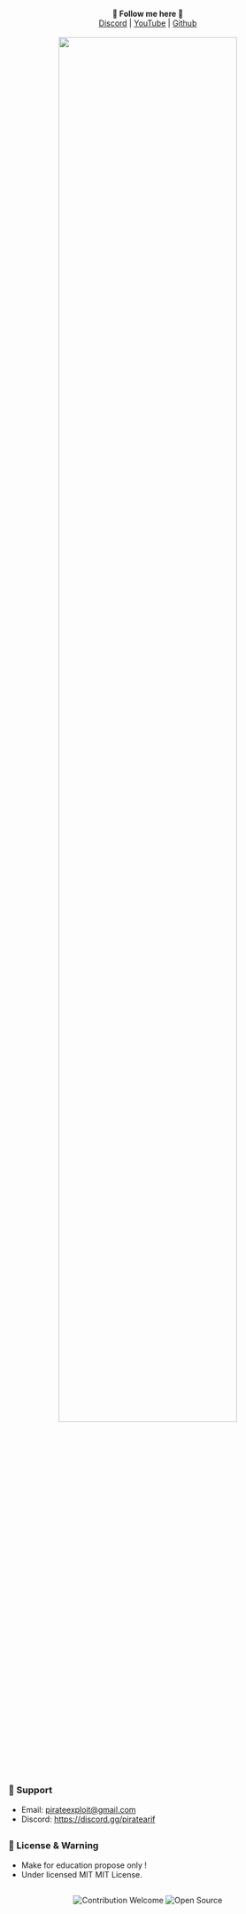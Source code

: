 <p align='center'>
  <b>🎨 Follow me here 🎨</b><br>  
  <a href="https://discord.gg/piratearif">Discord</a> |
  <a href="https://www.youtube.com/channel/piratearif?sub_confirmation=1">YouTube</a> |
  <a href="https://github.com/piratearif">Github</a><br><br>
	<img src="https://user-images.githubusercontent.com/34863281/235228333-7af034bb-ef71-464f-bc06-4e5c7b7b2171.jpg" style="width: 80%">
</p>

##   

### 🧰 Support
- Email: <pirateexploit@gmail.com>
- Discord: https://discord.gg/piratearif

##  

### 📜 License & Warning
- Make for education propose only !
- Under licensed MIT MIT License.

##  

<p align="center">
  <img src="https://img.shields.io/badge/contributions-welcome-brightgreen.svg?style=flat" alt="Contribution Welcome">
  <img src="https://badges.frapsoft.com/os/v3/open-source.svg?v=103" alt="Open Source">
</p>
